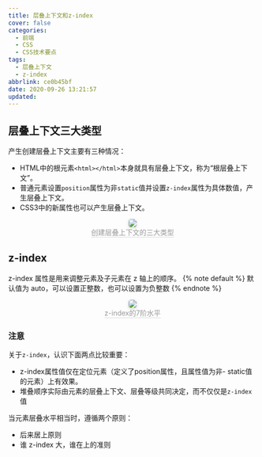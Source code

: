```yaml
---
title: 层叠上下文和z-index
cover: false
categories:
  - 前端
  - CSS
  - CSS技术要点
tags:
  - 层叠上下文
  - z-index
abbrlink: ce0b45bf
date: 2020-09-26 13:21:57
updated:
---
```


## 层叠上下文三大类型
产生创建层叠上下文主要有三种情况：
- HTML中的根元素`<html></html>`本身就具有层叠上下文，称为“根层叠上下文”。
- 普通元素设置`position`属性为非`static`值并设置`z-index`属性为具体数值，产生层叠上下文。
- CSS3中的新属性也可以产生层叠上下文。

<center>
    <img style="border-radius: 0.3125em;
    box-shadow: 0 2px 4px 0 rgba(34,36,38,.12),0 2px 10px 0 rgba(34,36,38,.08);display:inline;margin:0" 
    src="https://cdn.jsdelivr.net/gh/DSzhongweizi/Resources/article/%E5%88%9B%E5%BB%BA%E5%B1%82%E5%8F%A0%E4%B8%8A%E4%B8%8B%E6%96%87.png" />
    <br>
    <div style="color:orange; border-bottom: 1px solid #d9d9d9;
    display: inline-block;
    color: #999;">创建层叠上下文的三大类型</div>
</center>

## z-index
z-index 属性是用来调整元素及子元素在 z 轴上的顺序。
{% note default %}
默认值为 auto，可以设置正整数，也可以设置为负整数
{% endnote %}
<center>
    <img style="border-radius: 0.3125em;
    box-shadow: 0 2px 4px 0 rgba(34,36,38,.12),0 2px 10px 0 rgba(34,36,38,.08);display:inline;margin:0" 
    src="https://cdn.jsdelivr.net/gh/DSzhongweizi/Resources/article/z-index.jpg" />
    <br>
    <div style="color:orange; border-bottom: 1px solid #d9d9d9;
    display: inline-block;
    color: #999;">z-index的7阶水平</div>
</center>

### 注意
关于`z-index`，认识下面两点比较重要：
- z-index属性值仅在定位元素（定义了position属性，且属性值为非- static值的元素）上有效果。
- 堆叠顺序实际由元素的层叠上下文、层叠等级共同决定，而不仅仅是`z-index`值

当元素层叠水平相当时，遵循两个原则：
- 后来居上原则
- 谁 z-index 大，谁在上的准则
